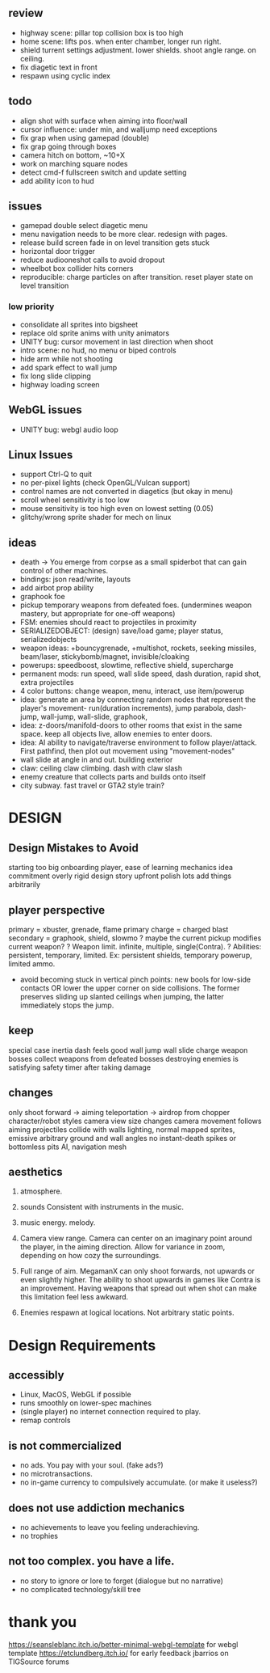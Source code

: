 ## review
+ highway scene: pillar top collision box is too high
+ home scene: lifts pos. when enter chamber, longer run right.
+ shield turrent settings adjustment. lower shields. shoot angle range. on ceiling.
+ fix diagetic text in front
+ respawn using cyclic index

## todo
- align shot with surface when aiming into floor/wall
- cursor influence: under min, and walljump need exceptions
- fix grap when using gamepad (double)
- fix grap going through boxes
- camera hitch on bottom, ~10+X
- work on marching square nodes
- detect cmd-f fullscreen switch and update setting
- add ability icon to hud

## issues
- gamepad double select diagetic menu
- menu navigation needs to be more clear. redesign with pages.
- release build screen fade in on level transition gets stuck
- horizontal door trigger
- reduce audiooneshot calls to avoid dropout
- wheelbot box collider hits corners
- reproducible: charge particles on after transition. reset player state on level transition

### low priority
- consolidate all sprites into bigsheet
- replace old sprite anims with unity animators
- UNITY bug: cursor movement in last direction when shoot
- intro scene: no hud, no menu or biped controls
- hide arm while not shooting
- add spark effect to wall jump
- fix long slide clipping
- highway loading screen

## WebGL issues
- UNITY bug: webgl audio loop

## Linux Issues
- support Ctrl-Q to quit
- no per-pixel lights (check OpenGL/Vulcan support)
- control names are not converted in diagetics (but okay in menu)
- scroll wheel sensitivity is too low
- mouse sensitivity is too high even on lowest setting (0.05)
- glitchy/wrong sprite shader for mech on linux

## ideas
- death -> You emerge from corpse as a small spiderbot that can gain control of other machines.
- bindings: json read/write, layouts
- add airbot prop ability
- graphook foe
- pickup temporary weapons from defeated foes. (undermines weapon mastery, but appropriate for one-off weapons)
- FSM: enemies should react to projectiles in proximity
- SERIALIZEDOBJECT: (design) save/load game; player status, serializedobjects
- weapon ideas: +bouncygrenade, +multishot, rockets, seeking missiles, beam/laser, stickybomb/magnet, invisible/cloaking
- powerups: speedboost, slowtime, reflective shield, supercharge
- permanent mods: run speed, wall slide speed, dash duration, rapid shot, extra projectiles
- 4 color buttons: change weapon, menu, interact, use item/powerup
- idea: generate an area by connecting random nodes that represent the player's movement- run(duration increments), jump parabola, dash-jump, wall-jump, wall-slide, graphook,
- idea: z-doors/manifold-doors to other rooms that exist in the same space. keep all objects live, allow enemies to enter doors.
- idea: AI ability to navigate/traverse environment to follow player/attack. First pathfind, then plot out movement using "movement-nodes"
- wall slide at angle in and out. building exterior
- claw: ceiling claw climbing. dash with claw slash
- enemy creature that collects parts and builds onto itself
- city subway. fast travel or GTA2 style train?

# DESIGN
## Design Mistakes to Avoid
starting too big
onboarding player, ease of learning mechanics
idea commitment
overly rigid design
story upfront
polish lots
add things arbitrarily

## player perspective
primary = xbuster, grenade, flame
primary charge = charged blast
secondary = graphook, shield, slowmo
? maybe the current pickup modifies current weapon?
? Weapon limit. infinite, multiple, single(Contra).
? Abilities: persistent, temporary, limited. Ex: persistent shields, temporary powerup, limited ammo.
- avoid becoming stuck in vertical pinch points: new bools for low-side contacts OR lower the upper corner on side collisions. The former preserves sliding up slanted ceilings when jumping, the latter immediately stops the jump.

## keep
special case inertia
dash feels good
wall jump
wall slide
charge weapon
bosses
collect weapons from defeated bosses
destroying enemies is satisfying
safety timer after taking damage

## changes
only shoot forward -> aiming
teleportation -> airdrop from chopper
character/robot styles
camera view size changes
camera movement follows aiming
projectiles collide with walls
lighting, normal mapped sprites, emissive
arbitrary ground and wall angles
no instant-death spikes or bottomless pits
AI, navigation mesh

## aesthetics
1. atmosphere.

2. sounds
Consistent with instruments in the music.
3. music
energy. melody.

1. Camera view range.
Camera can center on an imaginary point around the player, in the aiming direction. Allow for variance in zoom, depending on how cozy the surroundings.
2. Full range of aim.
MegamanX can only shoot forwards, not upwards or even slightly higher. The ability to shoot upwards in games like Contra is an improvement. Having weapons that spread out when shot can make this limitation feel less awkward.
3. Enemies respawn at logical locations.
Not arbitrary static points.


# Design Requirements
## accessibly
- Linux, MacOS, WebGL if possible
- runs smoothly on lower-spec machines
- (single player) no internet connection required to play.
- remap controls
## is not commercialized
- no ads. You pay with your soul. (fake ads?)
- no microtransactions.
- no in-game currency to compulsively accumulate. (or make it useless?)
## does not use addiction mechanics
- no achievements to leave you feeling underachieving.
- no trophies
## not too complex. you have a life.
- no story to ignore or lore to forget (dialogue but no narrative)
- no complicated technology/skill tree


# thank you
https://seansleblanc.itch.io/better-minimal-webgl-template for webgl template
https://etclundberg.itch.io/ for early feedback
jbarrios on TIGSource forums

